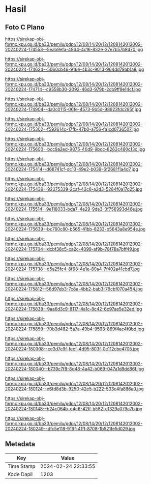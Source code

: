 # Hasil

## Foto C Plano

https://sirekap-obj-formc.kpu.go.id/ba33/pemilu/pdpr/12/08/14/20/12/1208142012002-20240224-174553--5eab9efa-48d4-4c16-832e-37e7b57b8d70.jpg

https://sirekap-obj-formc.kpu.go.id/ba33/pemilu/pdpr/12/08/14/20/12/1208142012002-20240224-174624--5060cb46-916e-4b3c-9013-964dd79ab1a8.jpg

https://sirekap-obj-formc.kpu.go.id/ba33/pemilu/pdpr/12/08/14/20/12/1208142012002-20240224-174714--c9558b30-2092-46d3-979b-2cb9ff9e14cf.jpg

https://sirekap-obj-formc.kpu.go.id/ba33/pemilu/pdpr/12/08/14/20/12/1208142012002-20240224-174904--da0c0115-06fe-4573-9b5d-98923fdc295f.jpg

https://sirekap-obj-formc.kpu.go.id/ba33/pemilu/pdpr/12/08/14/20/12/1208142012002-20240224-175302--f592614c-17fb-47b0-a756-fa1cd0736507.jpg

https://sirekap-obj-formc.kpu.go.id/ba33/pemilu/pdpr/12/08/14/20/12/1208142012002-20240224-175600--bcc9a2ed-9875-40d9-9bcc-8263c460c13c.jpg

https://sirekap-obj-formc.kpu.go.id/ba33/pemilu/pdpr/12/08/14/20/12/1208142012002-20240224-175414--d68741cf-dc13-49e2-b039-6f2681f1a4d7.jpg

https://sirekap-obj-formc.kpu.go.id/ba33/pemilu/pdpr/12/08/14/20/12/1208142012002-20240224-175439--92375339-2caf-43c8-a2d3-5284f0a17d25.jpg

https://sirekap-obj-formc.kpu.go.id/ba33/pemilu/pdpr/12/08/14/20/12/1208142012002-20240224-175514--9e118033-bda7-4e29-9da3-0f758993d46e.jpg

https://sirekap-obj-formc.kpu.go.id/ba33/pemilu/pdpr/12/08/14/20/12/1208142012002-20240224-175639--bc790c80-b565-41bb-8233-b5643a8e954e.jpg

https://sirekap-obj-formc.kpu.go.id/ba33/pemilu/pdpr/12/08/14/20/12/1208142012002-20240224-175704--dcbf38c5-ca2c-4099-af9b-78f78a7bff49.jpg

https://sirekap-obj-formc.kpu.go.id/ba33/pemilu/pdpr/12/08/14/20/12/1208142012002-20240224-175738--d5a25fc4-8f68-4e1e-80a4-7f402a41cbd7.jpg

https://sirekap-obj-formc.kpu.go.id/ba33/pemilu/pdpr/12/08/14/20/12/1208142012002-20240224-175812--56d97eb3-7c8a-4bb2-bab3-79cbf070a454.jpg

https://sirekap-obj-formc.kpu.go.id/ba33/pemilu/pdpr/12/08/14/20/12/1208142012002-20240224-175838--9aa6d3c9-8117-4a1c-8c42-6c97ae5e32ed.jpg

https://sirekap-obj-formc.kpu.go.id/ba33/pemilu/pdpr/12/08/14/20/12/1208142012002-20240224-175859--70b3d482-5a7a-49b4-9593-869f4ac4f0bd.jpg

https://sirekap-obj-formc.kpu.go.id/ba33/pemilu/pdpr/12/08/14/20/12/1208142012002-20240224-180008--ce3d7e9f-fecf-4d95-803f-0e112cbe4705.jpg

https://sirekap-obj-formc.kpu.go.id/ba33/pemilu/pdpr/12/08/14/20/12/1208142012002-20240224-180040--b739c7f8-8d48-4a42-b069-047a1d8dd86f.jpg

https://sirekap-obj-formc.kpu.go.id/ba33/pemilu/pdpr/12/08/14/20/12/1208142012002-20240224-180124--e6fd8d3b-9250-42e5-b222-533c4fa886a0.jpg

https://sirekap-obj-formc.kpu.go.id/ba33/pemilu/pdpr/12/08/14/20/12/1208142012002-20240224-180148--b24c064b-e4c6-42ff-b582-c1329a079a7b.jpg

https://sirekap-obj-formc.kpu.go.id/ba33/pemilu/pdpr/12/08/14/20/12/1208142012002-20240224-180249--dfc5e118-919f-41ff-8708-1b521fe5d029.jpg


## Metadata

| Key        | Value               |
| ---------- | ------------------- |
| Time Stamp | 2024-02-24 22:33:55 |
| Kode Dapil | 1203                |



